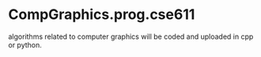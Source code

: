 # CompGraphics.prog.cse611

algorithms related to computer graphics will be coded and uploaded in cpp or python.